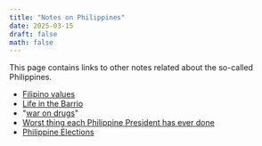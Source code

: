 ```yaml
---
title: "Notes on Philippines"
date: 2025-03-15
draft: false
math: false
---
```


This page contains links to other notes related about the so-called
Philippines.

- [Filipino values](/filipino-values)
- [Life in the Barrio](/rural-ph)
- "[war on drugs](/drugwar)"
- [Worst thing each Philippine President has ever done](/ph-presidents)
- [Philippine Elections](/ph-elections)
